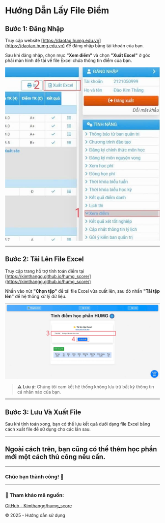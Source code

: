 # Hướng Dẫn Lấy File Điểm

## Bước 1: Đăng Nhập
Truy cập website [https://daotao.humg.edu.vn](https://daotao.humg.edu.vn) để đăng nhập bằng tài khoản của bạn. 

Sau khi đăng nhập, chọn mục **"Xem điểm"** và chọn **"Xuất Excel"** ở góc phải màn hình để tải về file Excel chứa thông tin điểm của bạn.

![Giao diện xem điểm](img/tutorial_1.jpg)

---

## Bước 2: Tải Lên File Excel
Truy cập trang hỗ trợ tính toán điểm tại  
[https://kimthangg.github.io/humg_score/](https://kimthangg.github.io/humg_score/)  

Nhấn vào nút **"Chọn tệp"** để tải file Excel vừa xuất lên, sau đó nhấn **"Tải tệp lên"** để hệ thống xử lý dữ liệu.

![Giao diện tải file Excel lên](img/tutorial_2.jpg)

> **⚠ Lưu ý:** Chúng tôi cam kết hệ thống không lưu trữ bất kỳ thông tin cá nhân nào của bạn.

---

## Bước 3: Lưu Và Xuất File
Sau khi tính toán xong, bạn có thể lưu kết quả dưới dạng file Excel bằng cách xuất file để sử dụng cho các lần sau.

---

## Ngoài cách trên, bạn cũng có thể thêm học phần mới một cách thủ công nếu cần.

---

### Chúc bạn thành công! 🎉

---

### 🔗 Tham khảo mã nguồn:  
[GitHub - Kimthangg/humg_score](https://github.com/Kimthangg/humg_score)  

&copy; 2025 - Hướng dẫn sử dụng
